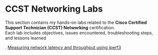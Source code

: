 # CCST Networking Labs

This section contains my hands-on labs related to the **Cisco Certified Support Technician (CCST) Networking** certification.  
Each lab includes objectives, issues encountered, troubleshooting steps, and lessons learned

. [Measuring network latency and throughput using iperf3](iperf3-lab.md)
